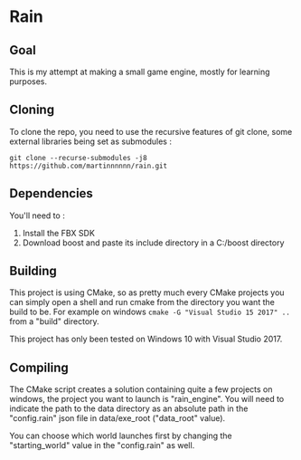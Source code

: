 # Rain

## Goal

This is my attempt at making a small game engine, mostly for learning purposes.

## Cloning

To clone the repo, you need to use the recursive features of git clone, some external libraries being set as submodules :

`git clone --recurse-submodules -j8 https://github.com/martinnnnnn/rain.git`

## Dependencies

You'll need to :
1. Install the FBX SDK
2. Download boost and paste its include directory in a C:/boost directory

## Building

This project is using CMake, so as pretty much every CMake projects you can simply open a shell and run cmake from the directory you want the build to be. For example on windows `cmake -G "Visual Studio 15 2017" ..` from a "build" directory.

This project has only been tested on Windows 10 with Visual Studio 2017.

## Compiling

The CMake script creates a solution containing quite a few projects on windows, the project you want to launch is "rain_engine". You will need to indicate the path to the data directory as an absolute path in the "config.rain" json file in data/exe_root ("data_root" value).

You can choose which world launches first by changing the "starting_world" value in the "config.rain" as well.

